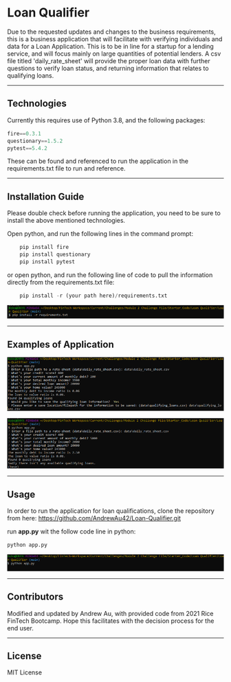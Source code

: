 # Loan Qualifier 

Due to the requested updates and changes to the business requirements, this is a business application that will facilitate with verifying individuals and data for a Loan Application. This is to be in line for a startup for a lending service, and will focus mainly  on large quantities of potential lenders. A csv file titled 'daily_rate_sheet' will provide the proper loan data with further questions to verify loan status, and returning information that relates to qualifying loans. 

---

## Technologies

Currently this requires use of Python 3.8, and the following packages:

```python
fire==0.3.1
questionary==1.5.2
pytest==5.4.2
```

These can be found and referenced to run the application in the requirements.txt file to run and reference. 

---

## Installation Guide

Please double check before running the application, you need to be sure to install the above mentioned technologies. 

Open python, and run the following lines in the command prompt:

```python
    pip install fire
    pip install questionary
    pip install pytest
```

or open python, and run the following line of code to pull the information directly from the requirements.txt file:

```python
    pip install -r (your path here)/requirements.txt
```
![Pulling Required Technologies from file](https://github.com/AndrewAu42/Loan-Qualifier/blob/main/images/pip_requirements_txt.PNG)

---

## Examples of Application

![Successful Loan:](https://github.com/AndrewAu42/Loan-Qualifier/blob/main/images/success_qualifying_loans.PNG)

![Unsuccessful Loan instance:](https://github.com/AndrewAu42/Loan-Qualifier/blob/main/images/failure_qualifying_loans.PNG)

---

## Usage

In order to run the application for loan qualifications, clone the repository from here: https://github.com/AndrewAu42/Loan-Qualifier.git

run **app.py** wit the follow code line in python:
```python
python app.py
```
![Running Application](https://github.com/AndrewAu42/Loan-Qualifier/blob/main/images/running_application.PNG)

---

## Contributors

Modified and updated by Andrew Au, with provided code from 2021 Rice FinTech Bootcamp. Hope this facilitates with the decision process for the end user.  

---

## License

MIT License


